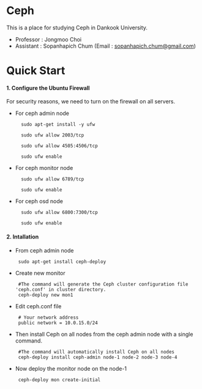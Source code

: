 # Ceph

This is a place for studying Ceph in Dankook University.
- Professor : Jongmoo Choi
- Assistant : Sopanhapich Chum (Email : sopanhapich.chum@gmail.com)

Quick Start
============

#### 1. Configure the Ubuntu Firewall
For security reasons, we need to turn on the firewall on all servers.
    
- For ceph admin node
    
        sudo apt-get install -y ufw
    
        sudo ufw allow 2003/tcp
    
        sudo ufw allow 4505:4506/tcp
    
        sudo ufw enable

- For ceph monitor node
    
        sudo ufw allow 6789/tcp
    
        sudo ufw enable
 
- For ceph osd node
    
        sudo ufw allow 6800:7300/tcp
   
        sudo ufw enable
        
#### 2. Intallation
 - From ceph admin node

        sudo apt-get install ceph-deploy
        
 - Create new monitor
        
        #The command will generate the Ceph cluster configuration file 'ceph.conf' in cluster directory.
        ceph-deploy new mon1
  
 - Edit ceph.conf file
 
        # Your network address
        public network = 10.0.15.0/24
 
 - Then install Ceph on all nodes from the ceph admin node with a single command.
        
        #The command will automatically install Ceph on all nodes
        ceph-deploy install ceph-admin node-1 node-2 node-3 node-4
        
 - Now deploy the monitor node on the node-1
 
        ceph-deploy mon create-initial

  
